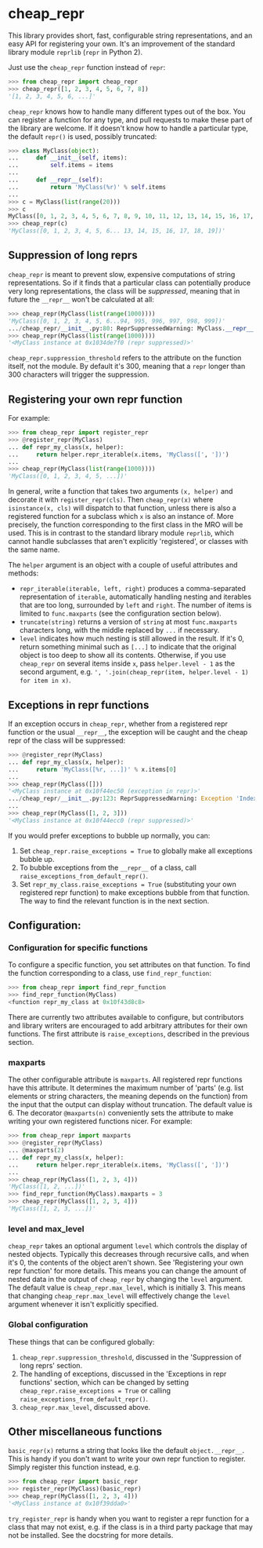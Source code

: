 cheap_repr
==========

This library provides short, fast, configurable string representations, and an easy API for registering your own. It's an improvement of the standard library module `reprlib` (`repr` in Python 2).

Just use the `cheap_repr` function instead of `repr`:

```python
>>> from cheap_repr import cheap_repr
>>> cheap_repr([1, 2, 3, 4, 5, 6, 7, 8])
'[1, 2, 3, 4, 5, 6, ...]'
```

`cheap_repr` knows how to handle many different types out of the box. You can register a function for any type, and pull requests to make these part of the library are welcome. If it doesn't know how to handle a particular type, the default `repr()` is used, possibly truncated:

```python
>>> class MyClass(object):
...     def __init__(self, items):
...         self.items = items
...
...     def __repr__(self):
...         return 'MyClass(%r)' % self.items
...
>>> c = MyClass(list(range(20)))
>>> c
MyClass([0, 1, 2, 3, 4, 5, 6, 7, 8, 9, 10, 11, 12, 13, 14, 15, 16, 17, 18, 19])
>>> cheap_repr(c)
'MyClass([0, 1, 2, 3, 4, 5, 6... 13, 14, 15, 16, 17, 18, 19])'
```

## Suppression of long reprs

`cheap_repr` is meant to prevent slow, expensive computations of string representations. So if it finds that a particular class can potentially produce very long representations, the class will be *suppressed*, meaning that in future the  `__repr__` won't be calculated at all:

```python
>>> cheap_repr(MyClass(list(range(1000))))
'MyClass([0, 1, 2, 3, 4, 5, 6...94, 995, 996, 997, 998, 999])'
.../cheap_repr/__init__.py:80: ReprSuppressedWarning: MyClass.__repr__ is too long and has been suppressed. Register a repr for the class to avoid this warning and see an informative repr again, or increase cheap_repr.suppression_threshold
>>> cheap_repr(MyClass(list(range(1000))))
'<MyClass instance at 0x1034de7f0 (repr suppressed)>'
```

`cheap_repr.suppression_threshold` refers to the attribute on the function itself, not the module. By default it's 300, meaning that a `repr` longer than 300 characters will trigger the suppression.

## Registering your own repr function

For example:

```python
>>> from cheap_repr import register_repr
>>> @register_repr(MyClass)
... def repr_my_class(x, helper):
...     return helper.repr_iterable(x.items, 'MyClass([', '])')
...
>>> cheap_repr(MyClass(list(range(1000))))
'MyClass([0, 1, 2, 3, 4, 5, ...])'
```

In general, write a function that takes two arguments `(x, helper)` and decorate it with `register_repr(cls)`. Then `cheap_repr(x)` where `isinstance(x, cls)` will dispatch to that function, unless there is also a registered function for a subclass which `x` is also an instance of. More precisely, the function corresponding to the first class in the MRO will be used. This is in contrast to the standard library module `reprlib`, which cannot handle subclasses that aren't explicitly 'registered', or classes with the same name.

The `helper` argument is an object with a couple of useful attributes and methods:

- `repr_iterable(iterable, left, right)` produces a comma-separated representation of `iterable`, automatically handling nesting and iterables that are too long, surrounded by `left` and `right`. The number of items is limited to `func.maxparts` (see the configuration section below).
- `truncate(string)` returns a version of `string` at most `func.maxparts` characters long, with the middle replaced by `...` if necessary.
- `level` indicates how much nesting is still allowed in the result. If it's 0, return something minimal such as `[...]` to indicate that the original object is too deep to show all its contents. Otherwise, if you use `cheap_repr` on several items inside `x`, pass `helper.level - 1` as the second argument, e.g. `', '.join(cheap_repr(item, helper.level - 1) for item in x)`.

## Exceptions in repr functions

If an exception occurs in `cheap_repr`, whether from a registered repr function or the usual `__repr__`, the exception will be caught and the cheap repr of the class will be suppressed:

```python
>>> @register_repr(MyClass)
... def repr_my_class(x, helper):
...     return 'MyClass([%r, ...])' % x.items[0]
...
>>> cheap_repr(MyClass([]))
'<MyClass instance at 0x10f44ec50 (exception in repr)>'
.../cheap_repr/__init__.py:123: ReprSuppressedWarning: Exception 'IndexError: list index out of range' in repr_my_class for object of type MyClass. The repr has been suppressed for this type.
...
>>> cheap_repr(MyClass([1, 2, 3]))
'<MyClass instance at 0x10f44ecc0 (repr suppressed)>'
```

If you would prefer exceptions to bubble up normally, you can:

1. Set `cheap_repr.raise_exceptions = True` to globally make all exceptions bubble up.
2. To bubble exceptions from the `__repr__` of a class, call `raise_exceptions_from_default_repr()`.
3. Set `repr_my_class.raise_exceptions = True` (substituting your own registered repr function) to make exceptions bubble from that function. The way to find the relevant function is in the next section.

## Configuration:

### Configuration for specific functions

To configure a specific function, you set attributes on that function. To find the function corresponding to a class, use `find_repr_function`:

```python
>>> from cheap_repr import find_repr_function
>>> find_repr_function(MyClass)
<function repr_my_class at 0x10f43d8c8>
```

There are currently two attributes available to configure, but contributors and library writers are encouraged to add arbitrary attributes for their own functions. The first attribute is `raise_exceptions`, described in the previous section.

### maxparts

The other configurable attribute is `maxparts`. All registered repr functions have this attribute. It determines the maximum number of 'parts' (e.g. list elements or string characters, the meaning depends on the function) from the input that the output can display without truncation. The default value is 6. The decorator `@maxparts(n)` conveniently sets the attribute to make writing your own registered functions nicer. For example:

```python
>>> from cheap_repr import maxparts
>>> @register_repr(MyClass)
... @maxparts(2)
... def repr_my_class(x, helper):
...     return helper.repr_iterable(x.items, 'MyClass([', '])')
...
>>> cheap_repr(MyClass([1, 2, 3, 4]))
'MyClass([1, 2, ...])'
>>> find_repr_function(MyClass).maxparts = 3
>>> cheap_repr(MyClass([1, 2, 3, 4]))
'MyClass([1, 2, 3, ...])'
```

### level and max_level

`cheap_repr` takes an optional argument `level` which controls the display of nested objects. Typically this decreases through recursive calls, and when it's 0, the contents of the object aren't shown. See 'Registering your own repr function' for more details. This means you can change the amount of nested data in the output of `cheap_repr` by changing the `level` argument. The default value is `cheap_repr.max_level`, which is initially 3. This means that changing `cheap_repr.max_level` will effectively change the `level` argument whenever it isn't explicitly specified.

### Global configuration

These things that can be configured globally:

1. `cheap_repr.suppression_threshold`, discussed in the 'Suppression of long reprs' section.
2. The handling of exceptions, discussed in the 'Exceptions in repr functions' section, which can be changed by setting `cheap_repr.raise_exceptions = True` or calling `raise_exceptions_from_default_repr()`.
3. `cheap_repr.max_level`, discussed above.

## Other miscellaneous functions

`basic_repr(x)` returns a string that looks like the default `object.__repr__`. This is handy if you don't want to write your own repr function to register. Simply register this function instead, e.g.

```python
>>> from cheap_repr import basic_repr
>>> register_repr(MyClass)(basic_repr)
>>> cheap_repr(MyClass([1, 2, 3, 4]))
'<MyClass instance at 0x10f39dda0>'
```

`try_register_repr` is handy when you want to register a repr function for a class that may not exist, e.g. if the class is in a third party package that may not be installed. See the docstring for more details.
